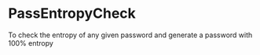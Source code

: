 # PassEntropyCheck
To check the entropy of any given password and generate a password with 100% entropy
